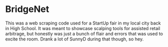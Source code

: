 # BridgeNet
This was a web scraping code used for a StartUp fair in my local city back in High School. It was meant to showcase scalping tools for assisted retail arbitrage, but honestly was just a bunch of flair and errors that was used to excite the room. Drank a lot of SunnyD during that though, so hey.

